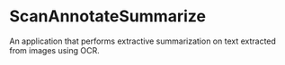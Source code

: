 # ScanAnnotateSummarize
An application that performs extractive summarization on text extracted from images using OCR. 
